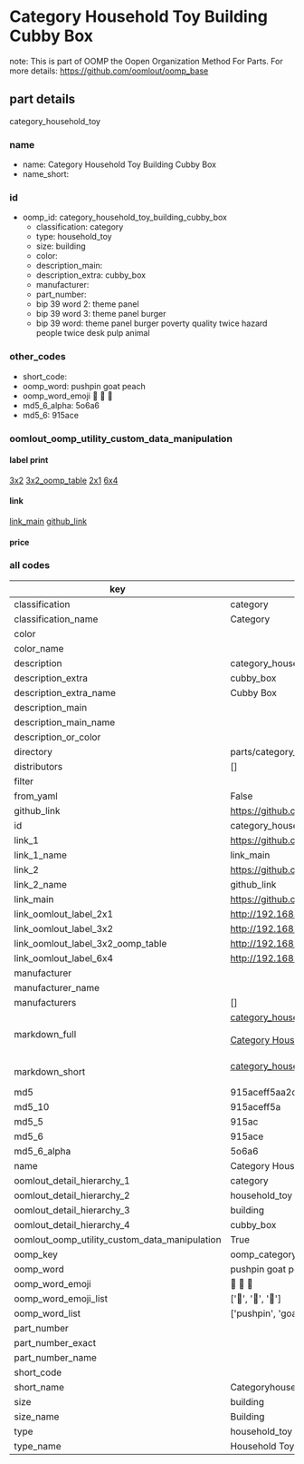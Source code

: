 # Category Household Toy Building Cubby Box  

note: This is part of OOMP the Oopen Organization Method For Parts. For more details: https://github.com/oomlout/oomp_base

##  part details



category_household_toy

### name
* name: Category Household Toy Building Cubby Box
* name_short: 
### id
* oomp_id: category_household_toy_building_cubby_box
  * classification: category
  * type: household_toy
  * size: building
  * color: 
  * description_main: 
  * description_extra: cubby_box
  * manufacturer: 
  * part_number: 
  * bip 39 word 2: theme panel
  * bip 39 word 3: theme panel burger
  * bip 39 word: theme panel burger poverty quality twice hazard people twice desk pulp animal

### other_codes
* short_code: 
* oomp_word: pushpin goat peach
* oomp_word_emoji :pushpin: :goat: :peach:
* md5_6_alpha: 5o6a6
* md5_6: 915ace






### oomlout_oomp_utility_custom_data_manipulation
#### label print
[3x2](http://192.168.1.245:1112/?label=oomp%205o6a6)
[3x2_oomp_table](http://192.168.1.107:1112/?label=oomp%205o6a6)
[2x1](http://192.168.1.242:1112/?label=oomp%205o6a6)
[6x4](http://192.168.1.55:1112/?label=oomp%205o6a6)    

#### link

[link_main](https://github.com/oomlout/oomlout_oomp_current_version_messy/tree/main/parts/category_household_toy_building_cubby_box) [github_link](https://github.com/oomlout/oomlout_oomp_part_src/tree/main/parts/category_household_toy_building_cubby_box)                             

#### price







### all codes 
| key | value |  
| --- | --- |  
| classification | category |  
| classification_name | Category |  
| color |  |  
| color_name |  |  
| description | category_household_toy |  
| description_extra | cubby_box |  
| description_extra_name | Cubby Box |  
| description_main |  |  
| description_main_name |  |  
| description_or_color |   |  
| directory | parts/category_household_toy_building_cubby_box |  
| distributors | [] |  
| filter |  |  
| from_yaml | False |  
| github_link | https://github.com/oomlout/oomlout_oomp_part_src/tree/main/parts/category_household_toy_building_cubby_box |  
| id | category_household_toy_building_cubby_box |  
| link_1 | https://github.com/oomlout/oomlout_oomp_current_version_messy/tree/main/parts/category_household_toy_building_cubby_box |  
| link_1_name | link_main |  
| link_2 | https://github.com/oomlout/oomlout_oomp_part_src/tree/main/parts/category_household_toy_building_cubby_box |  
| link_2_name | github_link |  
| link_main | https://github.com/oomlout/oomlout_oomp_current_version_messy/tree/main/parts/category_household_toy_building_cubby_box |  
| link_oomlout_label_2x1 | http://192.168.1.242:1112/?label=oomp%205o6a6 |  
| link_oomlout_label_3x2 | http://192.168.1.245:1112/?label=oomp%205o6a6 |  
| link_oomlout_label_3x2_oomp_table | http://192.168.1.107:1112/?label=oomp%205o6a6 |  
| link_oomlout_label_6x4 | http://192.168.1.55:1112/?label=oomp%205o6a6 |  
| manufacturer |  |  
| manufacturer_name |  |  
| manufacturers | [] |  
| markdown_full | [category_household_toy_building_cubby_box](https://github.com/oomlout/oomlout_oomp_current_version_messy/tree/main/parts/category_household_toy_building_cubby_box)<br>[](https://github.com/oomlout/oomlout_oomp_current_version_messy/tree/main/parts/category_household_toy_building_cubby_box)<br>[Category Household Toy Building Cubby Box](https://github.com/oomlout/oomlout_oomp_current_version_messy/tree/main/parts/category_household_toy_building_cubby_box)<br><br> |  
| markdown_short | [category_household_toy_building_cubby_box](https://github.com/oomlout/oomlout_oomp_current_version_messy/tree/main/parts/category_household_toy_building_cubby_box)<br><br> |  
| md5 | 915aceff5aa2cd3fad579a903d67e700 |  
| md5_10 | 915aceff5a |  
| md5_5 | 915ac |  
| md5_6 | 915ace |  
| md5_6_alpha | 5o6a6 |  
| name | Category Household Toy Building Cubby Box |  
| oomlout_detail_hierarchy_1 | category |  
| oomlout_detail_hierarchy_2 | household_toy |  
| oomlout_detail_hierarchy_3 | building |  
| oomlout_detail_hierarchy_4 | cubby_box |  
| oomlout_oomp_utility_custom_data_manipulation | True |  
| oomp_key | oomp_category_household_toy_building_cubby_box |  
| oomp_word | pushpin goat peach |  
| oomp_word_emoji | :pushpin: :goat: :peach: |  
| oomp_word_emoji_list | [':pushpin:', ':goat:', ':peach:'] |  
| oomp_word_list | ['pushpin', 'goat', 'peach'] |  
| part_number |  |  
| part_number_exact |  |  
| part_number_name |  |  
| short_code |  |  
| short_name | Categoryhouseholdtoy |  
| size | building |  
| size_name | Building |  
| type | household_toy |  
| type_name | Household Toy |  
